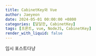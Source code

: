 ```yaml
---
title: CabinetKey와 Vue
author: Jaeyeon
date: 2024-05-01 00:00:00 +0800
categories: [달달한, CabinetKey]
tags: [프론트, vue, NodeJS, CabinetKey]
render_with_liquid: false
---
```


임시 포스트다냥